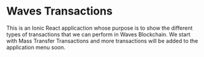 # Waves Transactions

This is an Ionic React applicaction whose purpose is to show the different types of transactions that we can perform in Waves Blockchain. We start with Mass Transfer Transactions and more transactions will be added to the application menu soon.
